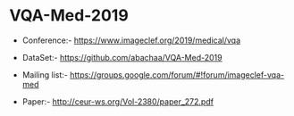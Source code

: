 VQA-Med-2019
==============================

* Conference:- https://www.imageclef.org/2019/medical/vqa

* DataSet:- https://github.com/abachaa/VQA-Med-2019

* Mailing list:- https://groups.google.com/forum/#!forum/imageclef-vqa-med
* Paper:- http://ceur-ws.org/Vol-2380/paper_272.pdf